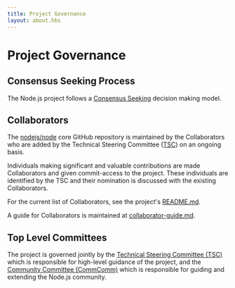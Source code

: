 ```yaml
---
title: Project Governance
layout: about.hbs
---
```


# Project Governance

## Consensus Seeking Process

The Node.js project follows a [Consensus Seeking](https://en.wikipedia.org/wiki/Consensus-seeking_decision-making) decision making model.

## Collaborators

The [nodejs/node](https://github.com/nodejs/node) core GitHub repository is maintained by the Collaborators who are added by the Technical Steering Committee ([TSC](https://github.com/nodejs/TSC)) on an ongoing basis.

Individuals making significant and valuable contributions are made Collaborators and given commit-access to the project. These individuals are identified by the TSC and their nomination is discussed with the existing Collaborators.

For the current list of Collaborators, see the project's [README.md](https://github.com/nodejs/node/blob/master/README.md#current-project-team-members).

A guide for Collaborators is maintained at [collaborator-guide.md](https://github.com/nodejs/node/blob/master/doc/guides/collaborator-guide.md).

## Top Level Committees

The project is governed jointly by the [Technical Steering Committee (TSC)](https://github.com/nodejs/TSC/blob/master/TSC-Charter.md) which is responsible for high-level guidance of the project, and the [Community Committee (CommComm)](https://github.com/nodejs/community-committee/blob/master/Community-Committee-Charter.md) which is responsible for guiding and extending the Node.js community.
